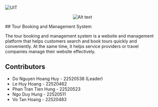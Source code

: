 ![UIT](https://img.shields.io/badge/from-UIT%20VNUHCM-blue?style=for-the-badge&link=https%3A%2F%2Fwww.uit.edu.vn%2F)

<p align="center">
  <img src="https://www.uit.edu.vn/sites/vi/files/banner_uit.png" alt="Alt text">
</p>
## Tour Booking and Management System 

The tour booking and management system is a website and management platform that helps customers search and book tours quickly and conveniently. At the same time, it helps service providers or travel companies manage their website effectively.

## Contributors 
* Do Nguyen Hoang Huy - 22520538 (Leader)
* Le Huy Hoang - 22520462
* Phan Tran Tien Hung - 22520523
* Ngo Duy Hung - 22520511
* Vo Tan Hoang - 22520483
